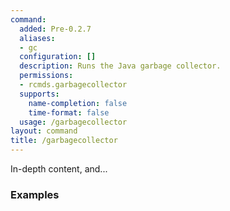 ```yaml
---
command:
  added: Pre-0.2.7
  aliases:
  - gc
  configuration: []
  description: Runs the Java garbage collector.
  permissions:
  - rcmds.garbagecollector
  supports:
    name-completion: false
    time-format: false
  usage: /garbagecollector
layout: command
title: /garbagecollector
---
```


In-depth content, and...

### Examples



